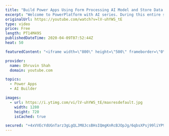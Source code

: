 ```yaml
---
title: "Build Power Apps Using Form Processing AI Model and Store Data to SharePoint List – Part  Four"
excerpt: "Welcome to PowerPlatform with AI series. During this entire series, we will talk about one of the important components of AI Builder which is – “Form Processing”.  You are watching the fourth part of this series. In this video, we will discuss how we can build a Power Apps consuming Form Processor Component,"
originalUrl: https://youtube.com/watch?v=lV-uhYWS_tE
type: video
price: Free
length: PT14M49S
publishedDateTime: 2020-04-09T07:52:44Z
heat: 50

featuredContent: "<iframe width=\"800\" height=\"500\" frameborder=\"0\" src=\"https://www.youtube.com/embed/lV-uhYWS_tE\" allow=\"accelerometer; autoplay; encrypted-media; gyroscope; picture-in-picture\" allowfullscreen></iframe>"

provider:
  name: Dhruvin Shah
  domain: youtube.com

topics:
  - Power Apps
  - AI Builder

images:
  - url: https://i.ytimg.com/vi/lV-uhYWS_tE/maxresdefault.jpg
    width: 1280
    height: 720
    isCached: true

secured: "+4xVVEcYdUGnTarz3gLgQLJM8JcsBHsIQmgKnRcBJOpJg/6qbsXPsj99liYP9W8hrnn8SJfrBtwMuKbRYKW2/cHEVjcC8oexmEOTRAknt5QD/cxcBB6P6/iCfZS5aeN/g7UapVxOaWlonh4qqRdfCf7T3hUZh2SMurAyBwfhfMY1UbJdNRwHx++Pac9POuJUGDNSUyPr1l1Db/z7giM8KCqB3FMzabrikHbLX4atJRtbhcMhHciXavApn2H3XrHRHoVT4z8EVW6kT+nNvIUeKffNsg1Xrv/LcO5sSaJmpxH0STJJ9VXNnclcWCXgH9XckqahcujSqTmHkaJrTiTTuPt7rnrZR+WCyOA/+5tfq5z6VEb2GeCI8E6IMSVILElHCdpxu43cUYpZg3PqioAx0wvR2tqcGuZ31noVKtzXm78=;5c/8vCSnLuIVAmJ4HYELnQ=="
---
```



